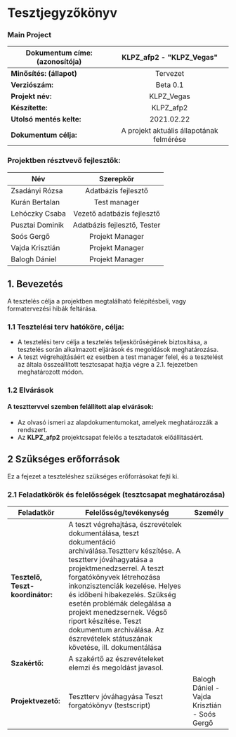 # Tesztjegyzőkönyv
### Main Project

|  Dokumentum címe: (azonosítója) |  KLPZ_afp2 - "KLPZ_Vegas" |
|---|:-:|
| **Minősítés: (állapot)**  |  Tervezet|
| **Verziószám:**  |  Beta 0.1 |
| **Projekt név:** |  KLPZ_Vegas|
| **Készítette:** | KLPZ_afp2 |
| **Utolsó mentés kelte:** | 2021.02.22 |
| **Dokumentum célja:** | A projekt aktuális állapotának felmérése

### Projektben résztvevő fejlesztők:

|  Név | Szerepkör |
|---|:-:|
| Zsadányi Rózsa | Adatbázis fejlesztő |
| Kurán Bertalan  | Test manager |
| Lehóczky Csaba | Vezető adatbázis fejlesztő |
| Pusztai Dominik | Adatbázis fejlesztő, Tester |
| Soós Gergő | Projekt Manager |
| Vajda Krisztián | Projekt Manager |
| Balogh Dániel | Projekt Manager |

## 1. Bevezetés
A tesztelés célja a projektben megtalálható felépítésbeli, vagy formatervezési hibák feltárása.	

### 1.1 Tesztelési terv hatóköre, célja:

- A tesztelési terv célja a tesztelés teljeskörűségének biztosítása, a tesztelés során alkalmazott eljárások és megoldások meghatározása.
- A teszt végrehajtásáért ez esetben a test manager felel, és a tesztelést az általa összeállított tesztcsapat hajtja végre a 2.1. fejezetben meghatározott módon.

### 1.2 Elvárások
#### A teszttervvel szemben felállított alap elvárások:
- Az olvasó ismeri az alapdokumentumokat, amelyek meghatározzák a rendszert. 
- Az **KLPZ_afp2** projektcsapat felelős a tesztadatok előállításáért.

## 2 Szükséges erőforrások
Ez a fejezet a teszteléshez szükséges erőforrásokat fejti ki.

### 2.1 Feladatkörök és felelősségek (tesztcsapat meghatározása)
| Feladatkör  |  Felelősség/tevékenység |  Személy  |
|---|---|---|
|  **Tesztelő, Teszt-koordinátor:** |  A teszt végrehajtása, észrevételek dokumentálása, teszt dokumentáció archiválása.Tesztterv készítése.  A tesztterv jóváhagyatása a projektmenedzserrel.  A teszt forgatókönyvek létrehozása  inkonzisztenciák kezelése.  Helyes és időbeni hibakezelés.  Szükség esetén problémák delegálása a projekt menedzsernek.  Végső riport készítése.  Teszt dokumentum archiválása.  Az észrevételek státuszának követése, ill. dokumentálása |  |
| **Szakértő:**  |  A szakértő az észrevételeket elemzi és megoldást javasol. |   |
|**Projektvezető:**| Tesztterv jóváhagyása  Teszt forgatókönyv (testscript)| Balogh Dániel - Vajda Krisztián - Soós Gergő |